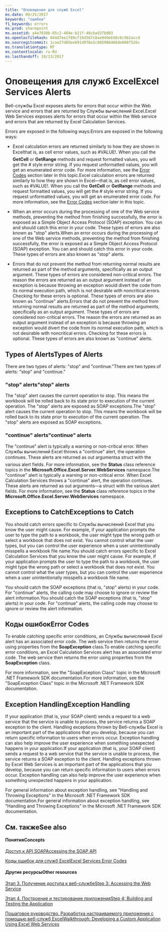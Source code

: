 ```yaml
---
title: "Оповещения для служб Excel"
ms.date: 09/25/2017
keywords: "ошибки"
f1_keywords: errors
ms.prod: sharepoint
ms.assetid: a4e7030b-05c2-484e-b21f-46cba937b803
ms.openlocfilehash: 044d7ee1f89cf16d567c8ae949eb58c0c9b2accd
ms.sourcegitcommit: 1cae27d85ee691d976e2c085986466de088f526c
ms.translationtype: MT
ms.contentlocale: ru-RU
ms.lasthandoff: 10/13/2017
---
```

# <a name="excel-services-alerts"></a><span data-ttu-id="155ed-103">Оповещения для служб Excel</span><span class="sxs-lookup"><span data-stu-id="155ed-103">Excel Services Alerts</span></span>

<span data-ttu-id="155ed-104">Веб-службы Excel exposes alerts for errors that occur within the Web service and errors that are returned by Службы вычислений Excel.</span><span class="sxs-lookup"><span data-stu-id="155ed-104">Excel Web Services exposes alerts for errors that occur within the Web service and errors that are returned by Excel Calculation Services.</span></span>
  
    
    

<span data-ttu-id="155ed-105">Errors are exposed in the following ways:</span><span class="sxs-lookup"><span data-stu-id="155ed-105">Errors are exposed in the following ways:</span></span>
- <span data-ttu-id="155ed-p101">Excel calculation errors are returned similarly to how they are shown in Excelthat is, as cell error values, such as #VALUE!. When you call the **GetCell** or **GetRange** methods and request formatted values, you will get the # style error string. If you request unformatted values, you will get an enumerated error code. For more information, see the [Error Codes](#excel-services-alerts_errorcodes) section later in this topic.</span><span class="sxs-lookup"><span data-stu-id="155ed-p101">Excel calculation errors are returned similarly to how they are shown in Excel—that is, as cell error values, such as #VALUE!. When you call the **GetCell** or **GetRange** methods and request formatted values, you will get the # style error string. If you request unformatted values, you will get an enumerated error code. For more information, see the [Error Codes](#excel-services-alerts_errorcodes) section later in this topic.</span></span>
    
  
- <span data-ttu-id="155ed-p102">When an error occurs during the processing of one of the Web service methods, preventing the method from finishing successfully, the error is exposed as a Simple Object Access Protocol (SOAP) exception. You can and should catch this error in your code. These types of errors are also known as "stop" alerts.</span><span class="sxs-lookup"><span data-stu-id="155ed-p102">When an error occurs during the processing of one of the Web service methods, preventing the method from finishing successfully, the error is exposed as a Simple Object Access Protocol (SOAP) exception. You can and should catch this error in your code. These types of errors are also known as "stop" alerts.</span></span>
    
  
- <span data-ttu-id="155ed-p103">Errors that do not prevent the method from returning normal results are returned as part of the method arguments, specifically as an output argument. These types of errors are considered non-critical errors. The reason the errors are returned as an output argument instead of an exception is because throwing an exception would divert the code from its normal execution path, which is not desirable with noncritical errors. Checking for these errors is optional. These types of errors are also known as "continue" alerts.</span><span class="sxs-lookup"><span data-stu-id="155ed-p103">Errors that do not prevent the method from returning normal results are returned as part of the method arguments, specifically as an output argument. These types of errors are considered non-critical errors. The reason the errors are returned as an output argument instead of an exception is because throwing an exception would divert the code from its normal execution path, which is not desirable with noncritical errors. Checking for these errors is optional. These types of errors are also known as "continue" alerts.</span></span>
    
  

## <a name="types-of-alerts"></a><span data-ttu-id="155ed-118">Types of Alerts</span><span class="sxs-lookup"><span data-stu-id="155ed-118">Types of Alerts</span></span>

<span data-ttu-id="155ed-119">There are two types of alerts: "stop" and "continue."</span><span class="sxs-lookup"><span data-stu-id="155ed-119">There are two types of alerts: "stop" and "continue."</span></span>
  
    
    

### <a name="stop-alerts"></a><span data-ttu-id="155ed-120">"stop" alerts</span><span class="sxs-lookup"><span data-stu-id="155ed-120">"stop" alerts</span></span>

<span data-ttu-id="155ed-p104">The "stop" alert causes the current operation to stop. This means the workbook will be rolled back to its state prior to execution of the current operation. The "stop" alerts are exposed as SOAP exceptions.</span><span class="sxs-lookup"><span data-stu-id="155ed-p104">The "stop" alert causes the current operation to stop. This means the workbook will be rolled back to its state prior to execution of the current operation. The "stop" alerts are exposed as SOAP exceptions.</span></span>
  
    
    

### <a name="continue-alerts"></a><span data-ttu-id="155ed-124">"continue" alerts</span><span class="sxs-lookup"><span data-stu-id="155ed-124">"continue" alerts</span></span>

<span data-ttu-id="155ed-p105">The "continue" alert is typically a warning or non-critical error. When Службы вычислений Excel throws a "continue" alert, the operation continues. These alerts are returned as out argumentsa struct with the various alert fields. For more information, see the **Status** class reference topics in the **Microsoft.Office.Excel.Server.WebServices** namespace.</span><span class="sxs-lookup"><span data-stu-id="155ed-p105">The "continue" alert is typically a warning or non-critical error. When Excel Calculation Services throws a "continue" alert, the operation continues. These alerts are returned as out arguments—a struct with the various alert fields. For more information, see the **Status** class reference topics in the **Microsoft.Office.Excel.Server.WebServices** namespace.</span></span>
  
    
    

## <a name="exceptions-to-catch"></a><span data-ttu-id="155ed-129">Exceptions to Catch</span><span class="sxs-lookup"><span data-stu-id="155ed-129">Exceptions to Catch</span></span>

<span data-ttu-id="155ed-p106">You should catch errors specific to Службы вычислений Excel that you know the user might cause. For example, if your application prompts the user to type the path to a workbook, the user might type the wrong path or select a workbook that does not exist. You cannot control what the user types, but you can control the user experience when a user unintentionally misspells a workbook file name.</span><span class="sxs-lookup"><span data-stu-id="155ed-p106">You should catch errors specific to Excel Calculation Services that you know the user might cause. For example, if your application prompts the user to type the path to a workbook, the user might type the wrong path or select a workbook that does not exist. You cannot control what the user types, but you can control the user experience when a user unintentionally misspells a workbook file name.</span></span>
  
    
    
<span data-ttu-id="155ed-p107">You should catch the SOAP exceptions (that is, "stop" alerts) in your code. For "continue" alerts, the calling code may choose to ignore or review the alert information.</span><span class="sxs-lookup"><span data-stu-id="155ed-p107">You should catch the SOAP exceptions (that is, "stop" alerts) in your code. For "continue" alerts, the calling code may choose to ignore or review the alert information.</span></span>
  
    
    

## <a name="error-codes"></a><span data-ttu-id="155ed-135">Коды ошибок</span><span class="sxs-lookup"><span data-stu-id="155ed-135">Error Codes</span></span>
<span data-ttu-id="155ed-136"><a name="excel-services-alerts_errorcodes"> </a></span><span class="sxs-lookup"><span data-stu-id="155ed-136"><a name="excel-services-alerts_errorcodes"> </a></span></span>

<span data-ttu-id="155ed-p108">To enable catching specific error conditions, an Службы вычислений Excel alert has an associated error code. The web service then returns the error using properties from the **SoapException** class.</span><span class="sxs-lookup"><span data-stu-id="155ed-p108">To enable catching specific error conditions, an Excel Calculation Services alert has an associated error code. The web service then returns the error using properties from the **SoapException** class.</span></span>
  
    
    
<span data-ttu-id="155ed-139">For more information, see the "SoapException Class" topic in the Microsoft .NET Framework SDK documentation.</span><span class="sxs-lookup"><span data-stu-id="155ed-139">For more information, see the "SoapException Class" topic in the Microsoft .NET Framework SDK documentation.</span></span>
  
    
    

## <a name="exception-handling"></a><span data-ttu-id="155ed-140">Exception Handling</span><span class="sxs-lookup"><span data-stu-id="155ed-140">Exception Handling</span></span>
<span data-ttu-id="155ed-141"><a name="excel-services-alerts_errorcodes"> </a></span><span class="sxs-lookup"><span data-stu-id="155ed-141"><a name="excel-services-alerts_errorcodes"> </a></span></span>

<span data-ttu-id="155ed-p109">If your application (that is, your SOAP client) sends a request to a web service that the service is unable to process, the service returns a SOAP exception to the client. Handling exceptions thrown by Веб-службы Excel is an important part of the applications that you develop, because you can return specific information to users when errors occur. Exception handling can also help improve the user experience when something unexpected happens in your application.</span><span class="sxs-lookup"><span data-stu-id="155ed-p109">If your application (that is, your SOAP client) sends a request to a web service that the service is unable to process, the service returns a SOAP exception to the client. Handling exceptions thrown by Excel Web Services is an important part of the applications that you develop, because you can return specific information to users when errors occur. Exception handling can also help improve the user experience when something unexpected happens in your application.</span></span>
  
    
    
<span data-ttu-id="155ed-145">For general information about exception handling, see "Handling and Throwing Exceptions" in the Microsoft .NET Framework SDK documentation.</span><span class="sxs-lookup"><span data-stu-id="155ed-145">For general information about exception handling, see "Handling and Throwing Exceptions" in the Microsoft .NET Framework SDK documentation.</span></span>
  
    
    

## <a name="see-also"></a><span data-ttu-id="155ed-146">См. также</span><span class="sxs-lookup"><span data-stu-id="155ed-146">See also</span></span>
<span data-ttu-id="155ed-147"><a name="excel-services-alerts_errorcodes"> </a></span><span class="sxs-lookup"><span data-stu-id="155ed-147"><a name="excel-services-alerts_errorcodes"> </a></span></span>


#### <a name="concepts"></a><span data-ttu-id="155ed-148">Понятия</span><span class="sxs-lookup"><span data-stu-id="155ed-148">Concepts</span></span>


  
    
    
 [<span data-ttu-id="155ed-149">Доступ к API SOAP</span><span class="sxs-lookup"><span data-stu-id="155ed-149">Accessing the SOAP API</span></span>](accessing-the-soap-api.md)
  
    
    
 [<span data-ttu-id="155ed-150">Коды ошибок для служб Excel</span><span class="sxs-lookup"><span data-stu-id="155ed-150">Excel Services Error Codes</span></span>](excel-services-error-codes.md)
#### <a name="other-resources"></a><span data-ttu-id="155ed-151">Другие ресурсы</span><span class="sxs-lookup"><span data-stu-id="155ed-151">Other resources</span></span>


  
    
    
 [<span data-ttu-id="155ed-152">Этап 3. Получение доступа к веб-службе</span><span class="sxs-lookup"><span data-stu-id="155ed-152">Step 3: Accessing the Web Service</span></span>](step-3-accessing-the-web-service.md)
  
    
    
 [<span data-ttu-id="155ed-153">Этап 4. Построение и тестирование приложения</span><span class="sxs-lookup"><span data-stu-id="155ed-153">Step 4: Building and Testing the Application</span></span>](step-4-building-and-testing-the-application.md)
  
    
    
 [<span data-ttu-id="155ed-154">Пошаговое руководство. Разработка настраиваемого приложения с помощью веб-служб Excel</span><span class="sxs-lookup"><span data-stu-id="155ed-154">Walkthrough: Developing a Custom Application Using Excel Web Services</span></span>](walkthrough-developing-a-custom-application-using-excel-web-services.md)
